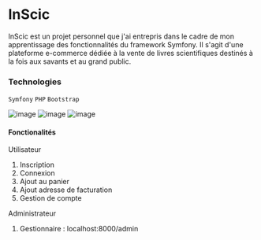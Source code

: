 # InScic
<g>InScic</g> est un projet personnel que j'ai entrepris dans le cadre de mon apprentissage des fonctionnalités du framework Symfony. Il s'agit d'une plateforme e-commerce dédiée à la vente de livres scientifiques destinés à la fois aux savants et au grand public.

### Technologies 
`Symfony` `PHP` `Bootstrap`

![image](https://github.com/romeoDjoman/inscic/assets/128222614/1d2945ff-c516-44cd-8548-4b10210aab99)
![image](https://github.com/romeoDjoman/inscic/assets/128222614/a310918b-47e6-4803-9a31-b5431b66ae03)
![image](https://github.com/romeoDjoman/inscic/assets/128222614/68b1054d-e2c3-44df-9d60-cc21c0721062)


#### Fonctionalités 
Utilisateur
1. Inscription
2. Connexion
3. Ajout au panier
4. Ajout adresse de facturation
5. Gestion de compte

Administrateur
1. Gestionnaire : localhost:8000/admin 



